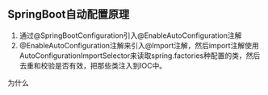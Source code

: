 ## SpringBoot自动配置原理

1. 通过@SpringBootConfiguration引入@EnableAutoConfiguration注解
2. @EnableAutoConfiguration注解来引入@Import注解，然后import注解使用AutoConfigurationImportSelector来读取spring.factories种配置的类，然后去重和校验是否有效，把那些类注入到IOC中。

为什么  